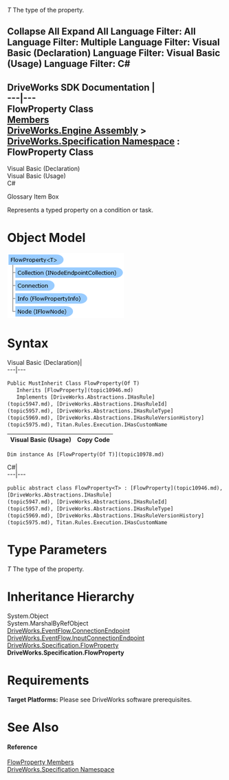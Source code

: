 _T_
    The type of the property.

Collapse All Expand All Language Filter: All  Language Filter: Multiple  Language Filter: Visual Basic (Declaration) Language Filter: Visual Basic (Usage) Language Filter: C#  
---  
DriveWorks SDK Documentation  |   
---|---  
FlowProperty<T> Class   
[Members](topic10979.md)   
[DriveWorks.Engine Assembly](topic2156.md) > [DriveWorks.Specification Namespace](topic10764.md) : FlowProperty<T> Class  
---  
  
Visual Basic (Declaration)    
Visual Basic (Usage)    
C# 

Glossary Item Box

Represents a typed property on a condition or task. 

# Object Model

![](dotnetdiagramimages/image556.png)

# Syntax

Visual Basic (Declaration)|   
---|---  
      
    
    Public MustInherit Class FlowProperty(Of T) 
       Inherits [FlowProperty](topic10946.md)
       Implements [DriveWorks.Abstractions.IHasRule](topic5947.md), [DriveWorks.Abstractions.IHasRuleId](topic5957.md), [DriveWorks.Abstractions.IHasRuleType](topic5969.md), [DriveWorks.Abstractions.IHasRuleVersionHistory](topic5975.md), Titan.Rules.Execution.IHasCustomName   
  
Visual Basic (Usage)| Copy Code  
---|---  
      
    
    Dim instance As [FlowProperty(Of T)](topic10978.md)  
  
C#|   
---|---  
      
    
    public abstract class FlowProperty<T> : [FlowProperty](topic10946.md), [DriveWorks.Abstractions.IHasRule](topic5947.md), [DriveWorks.Abstractions.IHasRuleId](topic5957.md), [DriveWorks.Abstractions.IHasRuleType](topic5969.md), [DriveWorks.Abstractions.IHasRuleVersionHistory](topic5975.md), Titan.Rules.Execution.IHasCustomName    
  
# Type Parameters

_T_
    The type of the property.

# Inheritance Hierarchy

System.Object  
System.MarshalByRefObject  
[DriveWorks.EventFlow.ConnectionEndpoint](topic6918.md)  
[DriveWorks.EventFlow.InputConnectionEndpoint](topic7033.md)  
[DriveWorks.Specification.FlowProperty](topic10946.md)  
**DriveWorks.Specification.FlowProperty <T>**  


# Requirements

**Target Platforms:** Please see DriveWorks software prerequisites.

# See Also

#### Reference

[FlowProperty<T> Members](topic10979.md)   
[DriveWorks.Specification Namespace](topic10764.md)


